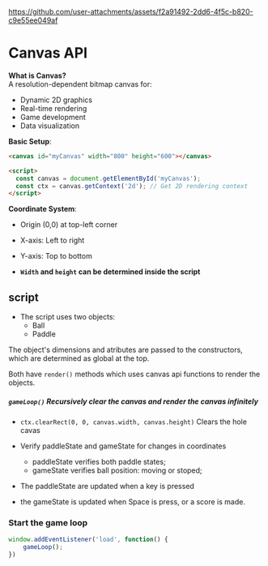 

https://github.com/user-attachments/assets/f2a91492-2dd6-4f5c-b820-c9e55ee049af





# Canvas API

**What is Canvas?**  
A resolution-dependent bitmap canvas for:
- Dynamic 2D graphics
- Real-time rendering
- Game development
- Data visualization

**Basic Setup**:
```html
<canvas id="myCanvas" width="800" height="600"></canvas>

<script>
  const canvas = document.getElementById('myCanvas');
  const ctx = canvas.getContext('2d'); // Get 2D rendering context
</script>
```

**Coordinate System**:
- Origin (0,0) at top-left corner
- X-axis: Left to right
- Y-axis: Top to bottom


- **`Width` and `height` can be determined inside the script**


## script

- The script uses two objects:
	- Ball
	- Paddle


The object's dimensions and atributes are passed to the constructors, which are determined as global at the top.

Both have `render()` methods which uses canvas api functions to render the objects.

##### **`gameLoop()` Recursively clear the canvas and render the canvas infinitely**

- `ctx.clearRect(0, 0, canvas.width, canvas.height)`
	Clears the hole cavas

- Verify paddleState and gameState for changes in coordinates
	- paddleState verifies both paddle states;
	- gameState verifies ball position: moving or stoped;

- The paddleState are updated when a key is pressed
- the gameState is updated when Space is press, or a score is made.


### Start the game loop
```js
window.addEventListener('load', function() {
    gameLoop();
})
```
